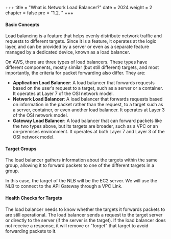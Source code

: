 +++
title = "What is Network Load Balancer?"
date = 2024
weight = 2
chapter = false
pre = "1.2. "
+++

#### Basic Concepts
Load balancing is a feature that helps evenly distribute network traffic and requests to different targets. Since it is a feature, it operates at the logic layer, and can be provided by a server or even as a separate feature managed by a dedicated device, known as a load balancer.

On AWS, there are three types of load balancers. These types have different components, mostly similar (but still different) targets, and most importantly, the criteria for packet forwarding also differ. They are:
- **Application Load Balancer**: A load balancer that forwards requests based on the user’s request to a target, such as a server or a container. It operates at Layer 7 of the OSI network model.
- **Network Load Balancer**: A load balancer that forwards requests based on information in the packet rather than the request, to a target such as a server, container, or even another load balancer. It operates at Layer 3 of the OSI network model.
- **Gateway Load Balancer**: A load balancer that can forward packets like the two types above, but its targets are broader, such as a VPC or an on-premises environment. It operates at both Layer 7 and Layer 3 of the OSI network model.

#### Target Groups
The load balancer gathers information about the targets within the same group, allowing it to forward packets to one of the different targets in a group.

In this case, the target of the NLB will be the EC2 server. We will use the NLB to connect to the API Gateway through a VPC Link.

#### Health Checks for Targets
The load balancer needs to know whether the targets it forwards packets to are still operational. The load balancer sends a request to the target server or directly to the server (if the server is the target). If the load balancer does not receive a response, it will remove or "forget" that target to avoid forwarding packets to it.